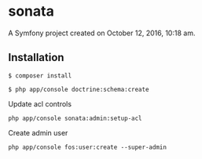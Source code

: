 sonata
======

A Symfony project created on October 12, 2016, 10:18 am.

## Installation

```
$ composer install

$ php app/console doctrine:schema:create
```

Update acl controls

```
php app/console sonata:admin:setup-acl
```

Create admin user

```
php app/console fos:user:create --super-admin
```
